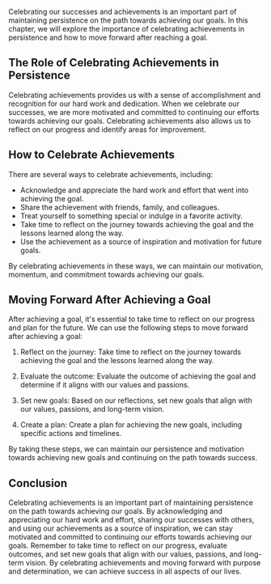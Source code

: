 
Celebrating our successes and achievements is an important part of maintaining persistence on the path towards achieving our goals. In this chapter, we will explore the importance of celebrating achievements in persistence and how to move forward after reaching a goal.

The Role of Celebrating Achievements in Persistence
---------------------------------------------------

Celebrating achievements provides us with a sense of accomplishment and recognition for our hard work and dedication. When we celebrate our successes, we are more motivated and committed to continuing our efforts towards achieving our goals. Celebrating achievements also allows us to reflect on our progress and identify areas for improvement.

How to Celebrate Achievements
-----------------------------

There are several ways to celebrate achievements, including:

* Acknowledge and appreciate the hard work and effort that went into achieving the goal.
* Share the achievement with friends, family, and colleagues.
* Treat yourself to something special or indulge in a favorite activity.
* Take time to reflect on the journey towards achieving the goal and the lessons learned along the way.
* Use the achievement as a source of inspiration and motivation for future goals.

By celebrating achievements in these ways, we can maintain our motivation, momentum, and commitment towards achieving our goals.

Moving Forward After Achieving a Goal
-------------------------------------

After achieving a goal, it's essential to take time to reflect on our progress and plan for the future. We can use the following steps to move forward after achieving a goal:

1. Reflect on the journey: Take time to reflect on the journey towards achieving the goal and the lessons learned along the way.

2. Evaluate the outcome: Evaluate the outcome of achieving the goal and determine if it aligns with our values and passions.

3. Set new goals: Based on our reflections, set new goals that align with our values, passions, and long-term vision.

4. Create a plan: Create a plan for achieving the new goals, including specific actions and timelines.

By taking these steps, we can maintain our persistence and motivation towards achieving new goals and continuing on the path towards success.

Conclusion
----------

Celebrating achievements is an important part of maintaining persistence on the path towards achieving our goals. By acknowledging and appreciating our hard work and effort, sharing our successes with others, and using our achievements as a source of inspiration, we can stay motivated and committed to continuing our efforts towards achieving our goals. Remember to take time to reflect on our progress, evaluate outcomes, and set new goals that align with our values, passions, and long-term vision. By celebrating achievements and moving forward with purpose and determination, we can achieve success in all aspects of our lives.
